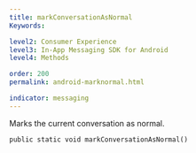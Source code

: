 ```yaml
---
title: markConversationAsNormal
Keywords:

level2: Consumer Experience
level3: In-App Messaging SDK for Android
level4: Methods

order: 200
permalink: android-marknormal.html

indicator: messaging
---
```


Marks the current conversation as normal. 

`public static void markConversationAsNormal()`
